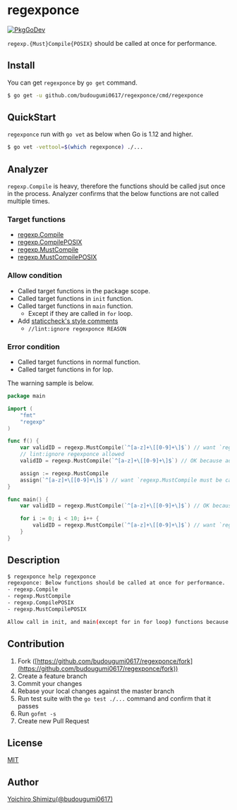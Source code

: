 regexponce
===

[![PkgGoDev](https://pkg.go.dev/badge/budougumi0617/regexponce)][godoc]


[godoc]:https://godoc.org/github.com/budougumi0617/regexponce

`regexp.{Must}Compile{POSIX}` should be called at once for performance.


## Install

You can get `regexponce` by `go get` command.

```bash
$ go get -u github.com/budougumi0617/regexponce/cmd/regexponce
```

## QuickStart

`regexponce` run with `go vet` as below when Go is 1.12 and higher.

```bash
$ go vet -vettool=$(which regexponce) ./...
```

## Analyzer
`regexp.Compile` is heavy, therefore the functions should be called jsut once in the process.
Analyzer confirms that the below functions are not called multiple times.

### Target functions
- [regexp.Compile](https://golang.org/pkg/regexp/#Compile)
- [regexp.CompilePOSIX](https://golang.org/pkg/regexp/#CompilePOSIX)
- [regexp.MustCompile](https://golang.org/pkg/regexp/#MustCompile)
- [regexp.MustCompilePOSIX](https://golang.org/pkg/regexp/#MustCompilePOSIX)
### Allow condition
- Called target functions in the package scope.
- Called target functions in `init` function.
- Called target functions in `main` function.
  - Except if they are called in `for` loop.
- Add [staticcheck's style comments](https://staticcheck.io/docs/#ignoring-problems)
  - `//lint:ignore regexponce REASON`
### Error condition
- Called target functions in normal function.
- Called target functions in for lop.

The warning sample is below.

```go
package main

import (
    "fmt"
    "regexp"
)

func f() {
	var validID = regexp.MustCompile(`^[a-z]+\[[0-9]+\]$`) // want `regexp.MustCompile must be called only once at initialize`
	// lint:ignore regexponce allowed
	validID = regexp.MustCompile(`^[a-z]+\[[0-9]+\]$`) // OK because add specify comment.

	assign := regexp.MustCompile
	assign(`^[a-z]+\[[0-9]+\]$`) // want `regexp.MustCompile must be called only once at initialize`
}

func main() {
	var validID = regexp.MustCompile(`^[a-z]+\[[0-9]+\]$`) // OK because main function runs only once.

	for i := 0; i < 10; i++ {
		validID = regexp.MustCompile(`^[a-z]+\[[0-9]+\]$`) // want `regexp.MustCompile must be called only once at initialize`
	}
}
```

## Description
```bash
$ regexponce help regexponce
regexponce: Below functions should be called at once for performance.
- regexp.Compile
- regexp.MustCompile
- regexp.CompilePOSIX
- regexp.MustCompilePOSIX

Allow call in init, and main(except for in for loop) functions because each function is called only once.
```

## Contribution
1. Fork ([https://github.com/budougumi0617/regexponce/fork](https://github.com/budougumi0617/regexponce/fork))
2. Create a feature branch
3. Commit your changes
4. Rebase your local changes against the master branch
5. Run test suite with the `go test ./...` command and confirm that it passes
6. Run `gofmt -s`
7. Create new Pull Request

## License

[MIT](https://github.com/budougumi0617/regexponce/blob/master/LICENSE)

## Author
[Yoichiro Shimizu(@budougumi0617)](https://github.com/budougumi0617)
